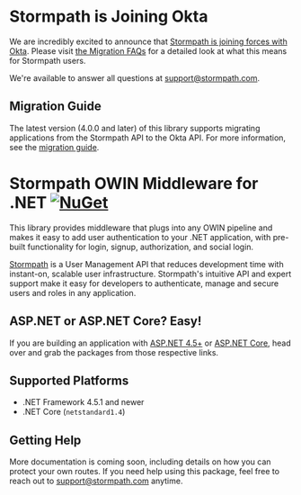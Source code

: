 # Stormpath is Joining Okta
We are incredibly excited to announce that [Stormpath is joining forces with Okta](https://stormpath.com/blog/stormpaths-new-path?utm_source=github&utm_medium=readme&utm-campaign=okta-announcement). Please visit [the Migration FAQs](https://stormpath.com/oktaplusstormpath?utm_source=github&utm_medium=readme&utm-campaign=okta-announcement) for a detailed look at what this means for Stormpath users.

We're available to answer all questions at [support@stormpath.com](mailto:support@stormpath.com).

## Migration Guide

The latest version (4.0.0 and later) of this library supports migrating applications from the Stormpath API to the Okta API. For more information, see the [migration guide](migrating.md).

# Stormpath OWIN Middleware for .NET [![NuGet](https://img.shields.io/nuget/v/Stormpath.Owin.Middleware.svg)](https://www.nuget.org/packages/Stormpath.Owin.Middleware)

This library provides middleware that plugs into any OWIN pipeline and makes it easy to add user authentication to your .NET application, with pre-built functionality for login, signup, authorization, and social login.

[Stormpath](https://stormpath.com) is a User Management API that reduces development time with instant-on, scalable user infrastructure. Stormpath's intuitive API and expert support make it easy for developers to authenticate, manage and secure users and roles in any application.

## ASP.NET or ASP.NET Core? Easy!
If you are building an application with [ASP.NET 4.5+](https://github.com/stormpath/stormpath-aspnet) or [ASP.NET Core](https://github.com/stormpath/stormpath-aspnetcore), head over and grab the packages from those respective links. 

## Supported Platforms

* .NET Framework 4.5.1 and newer
* .NET Core (`netstandard1.4`)

## Getting Help

More documentation is coming soon, including details on how you can protect your own routes. If you need help using this package, feel free to reach out to support@stormpath.com anytime.
